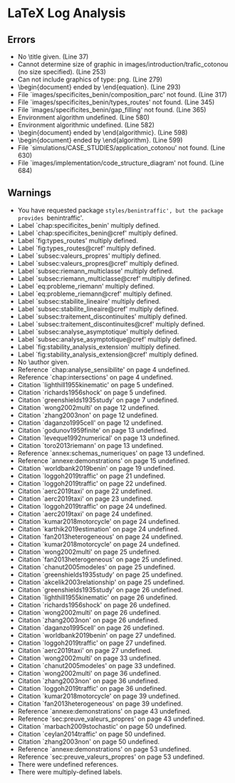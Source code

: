 # LaTeX Log Analysis

## Errors

*   No \title given. (Line 37)
*   Cannot determine size of graphic in images/introduction/trafic\_cotonou (no size specified). (Line 253)
*   Can not include graphics of type: png. (Line 279)
*   \begin{document} ended by \end{equation}. (Line 293)
*   File `images/specificites_benin/composition_parc' not found. (Line 317)
*   File `images/specificites_benin/types_routes' not found. (Line 345)
*   File `images/specificites_benin/gap_filling' not found. (Line 365)
*   Environment algorithm undefined. (Line 580)
*   Environment algorithmic undefined. (Line 582)
*   \begin{document} ended by \end{algorithmic}. (Line 598)
*   \begin{document} ended by \end{algorithm}. (Line 599)
*   File `simulations/CASE_STUDIES/application_cotonou' not found. (Line 630)
*   File `images/implementation/code_structure_diagram' not found. (Line 684)

## Warnings

*   You have requested package `styles/benintraffic', but the package provides `benintraffic'.
*   Label `chap:specificites_benin' multiply defined.
*   Label `chap:specificites_benin@cref' multiply defined.
*   Label `fig:types_routes' multiply defined.
*   Label `fig:types_routes@cref' multiply defined.
*   Label `subsec:valeurs_propres' multiply defined.
*   Label `subsec:valeurs_propres@cref' multiply defined.
*   Label `subsec:riemann_multiclasse' multiply defined.
*   Label `subsec:riemann_multiclasse@cref' multiply defined.
*   Label `eq:probleme_riemann' multiply defined.
*   Label `eq:probleme_riemann@cref' multiply defined.
*   Label `subsec:stabilite_lineaire' multiply defined.
*   Label `subsec:stabilite_lineaire@cref' multiply defined.
*   Label `subsec:traitement_discontinuites' multiply defined.
*   Label `subsec:traitement_discontinuites@cref' multiply defined.
*   Label `subsec:analyse_asymptotique' multiply defined.
*   Label `subsec:analyse_asymptotique@cref' multiply defined.
*   Label `fig:stability_analysis_extension' multiply defined.
*   Label `fig:stability_analysis_extension@cref' multiply defined.
*   No \author given.
*   Reference `chap:analyse_sensibilite' on page 4 undefined.
*   Reference `chap:intersections' on page 4 undefined.
*   Citation `lighthill1955kinematic' on page 5 undefined.
*   Citation `richards1956shock' on page 5 undefined.
*   Citation `greenshields1935study' on page 7 undefined.
*   Citation `wong2002multi' on page 12 undefined.
*   Citation `zhang2003non' on page 12 undefined.
*   Citation `daganzo1995cell' on page 12 undefined.
*   Citation `godunov1959finite' on page 13 undefined.
*   Citation `leveque1992numerical' on page 13 undefined.
*   Citation `toro2013riemann' on page 13 undefined.
*   Reference `annex:schemas_numeriques' on page 13 undefined.
*   Reference `annexe:demonstrations' on page 15 undefined.
*   Citation `worldbank2019benin' on page 19 undefined.
*   Citation `loggoh2019traffic' on page 21 undefined.
*   Citation `loggoh2019traffic' on page 22 undefined.
*   Citation `aerc2019taxi' on page 22 undefined.
*   Citation `aerc2019taxi' on page 23 undefined.
*   Citation `loggoh2019traffic' on page 24 undefined.
*   Citation `aerc2019taxi' on page 24 undefined.
*   Citation `kumar2018motorcycle' on page 24 undefined.
*   Citation `karthik2019estimation' on page 24 undefined.
*   Citation `fan2013heterogeneous' on page 24 undefined.
*   Citation `kumar2018motorcycle' on page 24 undefined.
*   Citation `wong2002multi' on page 25 undefined.
*   Citation `fan2013heterogeneous' on page 25 undefined.
*   Citation `chanut2005modeles' on page 25 undefined.
*   Citation `greenshields1935study' on page 25 undefined.
*   Citation `akcelik2003relationship' on page 25 undefined.
*   Citation `greenshields1935study' on page 26 undefined.
*   Citation `lighthill1955kinematic' on page 26 undefined.
*   Citation `richards1956shock' on page 26 undefined.
*   Citation `wong2002multi' on page 26 undefined.
*   Citation `zhang2003non' on page 26 undefined.
*   Citation `daganzo1995cell' on page 26 undefined.
*   Citation `worldbank2019benin' on page 27 undefined.
*   Citation `loggoh2019traffic' on page 27 undefined.
*   Citation `aerc2019taxi' on page 27 undefined.
*   Citation `wong2002multi' on page 33 undefined.
*   Citation `chanut2005modeles' on page 33 undefined.
*   Citation `wong2002multi' on page 36 undefined.
*   Citation `zhang2003non' on page 36 undefined.
*   Citation `loggoh2019traffic' on page 36 undefined.
*   Citation `kumar2018motorcycle' on page 39 undefined.
*   Citation `fan2013heterogeneous' on page 39 undefined.
*   Reference `annexe:demonstrations' on page 43 undefined.
*   Reference `sec:preuve_valeurs_propres' on page 43 undefined.
*   Citation `marbach2009stochastic' on page 50 undefined.
*   Citation `ceylan2014traffic' on page 50 undefined.
*   Citation `zhang2003non' on page 50 undefined.
*   Reference `annexe:demonstrations' on page 53 undefined.
*   Reference `sec:preuve_valeurs_propres' on page 53 undefined.
*   There were undefined references.
*   There were multiply-defined labels.